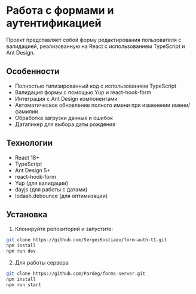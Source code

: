 # Работа с формами и аутентификацией

Проект представляет собой форму редактирования пользователя с валидацией, реализованную на React с использованием TypeScript и Ant Design.

## Особенности

- Полностью типизированный код с использованием TypeScript
- Валидация формы с помощью Yup и react-hook-form
- Интеграция с Ant Design компонентами
- Автоматическое обновление полного имени при изменении имени/фамилии
- Обработка загрузки данных и ошибок
- Датапикер для выбора даты рождения

## Технологии

- React 18+
- TypeScript
- Ant Design 5+
- react-hook-form
- Yup (для валидации)
- dayjs (для работы с датами)
- lodash.debounce (для оптимизации)

## Установка

1. Клонируйте репозиторий и запустите:
```bash
git clone https://github.com/SergeiKostiaev/form-auth-t1.git
npm install
npm run dev
```
2. Для работы сервера 
```bash
git clone https://github.com/Pardeg/forms-server.git
npm install
npm run start